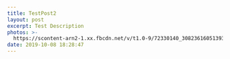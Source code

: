 ```yaml
---
title: TestPost2
layout: post
excerpt: Test Description
photos: >-
  https://scontent-arn2-1.xx.fbcdn.net/v/t1.0-9/72330140_3082361605139394_6991123111869415424_n.jpg?_nc_cat=100&_nc_oc=AQnRUsWO7cxZoAhLTqZS-zaimPn0SVanRsRUD6ASFpN9GxPAa_qOpXdO39036MvXkgMRcDWbxl6XkWwzas15Z2eY&_nc_ht=scontent-arn2-1.xx&oh=f27ea8db5b17ca542027bf5cf016afef&oe=5DEF28A0
date: 2019-10-08 18:28:47
---
```

